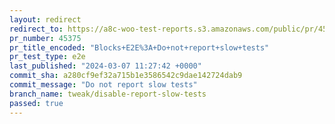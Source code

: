 ```yaml
---
layout: redirect
redirect_to: https://a8c-woo-test-reports.s3.amazonaws.com/public/pr/45375/e2e/index.html
pr_number: 45375
pr_title_encoded: "Blocks+E2E%3A+Do+not+report+slow+tests"
pr_test_type: e2e
last_published: "2024-03-07 11:27:42 +0000"
commit_sha: a280cf9ef32a715b1e3586542c9dae142724dab9
commit_message: "Do not report slow tests"
branch_name: tweak/disable-report-slow-tests
passed: true
---
```

